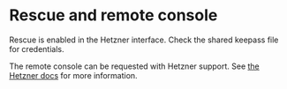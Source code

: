 # Rescue and remote console

Rescue is enabled in the Hetzner interface. Check the shared keepass file for credentials.

The remote console can be requested with Hetzner support. See [the Hetzner docs](https://docs.hetzner.com/robot/dedicated-server/maintainance/kvm-console/) for more information.
